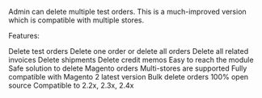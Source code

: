 Admin can delete multiple test orders. This is a much-improved version which is compatible with multiple stores. 

Features:

Delete test orders
Delete one order or delete all orders
Delete all related invoices
Delete shipments 
Delete credit memos
Easy to reach the module
Safe solution to delete Magento orders
Multi-stores are supported
Fully compatible with Magento 2 latest version
Bulk delete orders
100% open source
Compatible to 2.2x, 2.3x, 2.4x
